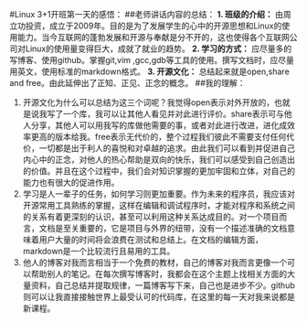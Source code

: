 #Linux 3+1开班第一天的感悟：
##老师讲话内容的总结：
__1. 班级的介绍：__
    由周立功投资，成立于2009年。目的是为了发展学生的心中的开源思想和Linux的使用能力。当今互联网的蓬勃发展和开源与奉献是分不开的，这也使得各个互联网公司对Linux的使用量变得巨大，成就了就业的趋势。
__2. 学习的方式：__
    应尽量多的写博客、使用github。掌握git,vim ,gcc,gdb等工具的使用。撰写文档时，应尽量用英文，使用标准的markdown格式。
__3. 开源文化：__
    总结起来就是open,share and free。由此延伸出了正知、正见、正念的概念。
##我的理解：
1. 开源文化为什么可以总结为这三个词呢？我觉得open表示对外开放的，也就是说我写了一个库，我可以让其他人看见并对此进行评价。share表示可与他人分享，其他人可以用我写的库做他需要的事，或者对此进行改进，进化成效率更高的版本给我。free表示无代价的，整个过程我们彼此不需要支付任何代价，一切都是出于利人的喜悦和对卓越的追求。由此我们可以看到并促进自己内心中的正念，对他人的热心帮助是双向的快乐，我们可以感受到自己创造出的价值。并且在这个过程中，我们会对知识掌握的更加牢固和立体，对自己的能力也有很大的促进作用。
2. 学习是人一辈子的任务，如何学习则更加重要。作为未来的程序员，我应该对开源常用工具熟练的掌握，这样在编辑和调试程序时，才能对程序和系统之间的关系有着更深刻的认识，甚至可以利用这种关系达成目的。对一个项目而言，文档是至关重要的，它是项目与外界的纽带，没有一个描述准确的文档意味着用户大量的时间将会浪费在测试和总结上。在文档的编辑方面，markdown是一个比较流行且易用的工具。
3. 他人的博客对我而言相当于一个免费的教材，自己的博客对我而言更像一个可以帮助别人的笔记。在每次撰写博客时，我都会在这个主题上找相关方面的大量资料，自己总结并提取规律，一篇博客写下来，自己也是进步不少。github则可以让我直接接触世界上最受认可的代码库，在这里的每一天对我来说都是新课程。
